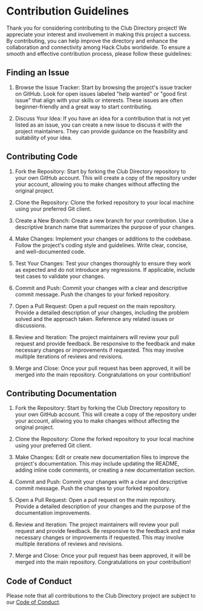 # Contribution Guidelines

Thank you for considering contributing to the Club Directory project! We appreciate your interest and involvement in making this project a success. By contributing, you can help improve the directory and enhance the collaboration and connectivity among Hack Clubs worldwide. To ensure a smooth and effective contribution process, please follow these guidelines:

## Finding an Issue

1. Browse the Issue Tracker: Start by browsing the project's issue tracker on GitHub. Look for open issues labeled "help wanted" or "good first issue" that align with your skills or interests. These issues are often beginner-friendly and a great way to start contributing.

2. Discuss Your Idea: If you have an idea for a contribution that is not yet listed as an issue, you can create a new issue to discuss it with the project maintainers. They can provide guidance on the feasibility and suitability of your idea.

## Contributing Code

1. Fork the Repository: Start by forking the Club Directory repository to your own GitHub account. This will create a copy of the repository under your account, allowing you to make changes without affecting the original project.

2. Clone the Repository: Clone the forked repository to your local machine using your preferred Git client.

3. Create a New Branch: Create a new branch for your contribution. Use a descriptive branch name that summarizes the purpose of your changes.

4. Make Changes: Implement your changes or additions to the codebase. Follow the project's coding style and guidelines. Write clear, concise, and well-documented code.

5. Test Your Changes: Test your changes thoroughly to ensure they work as expected and do not introduce any regressions. If applicable, include test cases to validate your changes.

6. Commit and Push: Commit your changes with a clear and descriptive commit message. Push the changes to your forked repository.

7. Open a Pull Request: Open a pull request on the main repository. Provide a detailed description of your changes, including the problem solved and the approach taken. Reference any related issues or discussions.

8. Review and Iteration: The project maintainers will review your pull request and provide feedback. Be responsive to the feedback and make necessary changes or improvements if requested. This may involve multiple iterations of reviews and revisions.

9. Merge and Close: Once your pull request has been approved, it will be merged into the main repository. Congratulations on your contribution!

## Contributing Documentation

1. Fork the Repository: Start by forking the Club Directory repository to your own GitHub account. This will create a copy of the repository under your account, allowing you to make changes without affecting the original project.

2. Clone the Repository: Clone the forked repository to your local machine using your preferred Git client.

3. Make Changes: Edit or create new documentation files to improve the project's documentation. This may include updating the README, adding inline code comments, or creating a new documentation section.

4. Commit and Push: Commit your changes with a clear and descriptive commit message. Push the changes to your forked repository.

5. Open a Pull Request: Open a pull request on the main repository. Provide a detailed description of your changes and the purpose of the documentation improvements.

6. Review and Iteration: The project maintainers will review your pull request and provide feedback. Be responsive to the feedback and make necessary changes or improvements if requested. This may involve multiple iterations of reviews and revisions.

7. Merge and Close: Once your pull request has been approved, it will be merged into the main repository. Congratulations on your contribution!

## Code of Conduct

Please note that all contributions to the Club Directory project are subject to our [Code of Conduct](https://hackclub.com/conduct/). 
